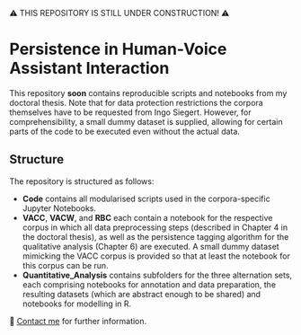 ⚠️ THIS REPOSITORY IS STILL UNDER CONSTRUCTION! ⚠️

# Persistence in Human-Voice Assistant Interaction

This repository **soon** contains reproducible scripts and notebooks from my doctoral thesis. Note that for data protection restrictions the corpora themselves have to be requested from Ingo Siegert. However, for comprehensibility, a small dummy dataset is supplied, allowing for certain parts of the code to be executed even without the actual data.

## Structure

The repository is structured as follows:

- **Code** contains all modularised scripts used in the corpora-specific Jupyter Notebooks.
- **VACC**, **VACW**, and **RBC** each contain a notebook for the respective corpus in which all data preprocessing steps (described in Chapter 4 in the doctoral thesis), as well as the persistence tagging algorithm for the qualitative analysis (Chapter 6) are executed. A small dummy dataset mimicking the VACC corpus is provided so that at least the notebook for this corpus can be run. 
- **Quantitative_Analysis** contains subfolders for the three alternation sets, each comprising notebooks for annotation and data preparation, the resulting datasets (which are abstract enough to be shared) and notebooks for modelling in R. 

📮 [Contact me](mailto:mail@yfrommherz.ch) for further information.
